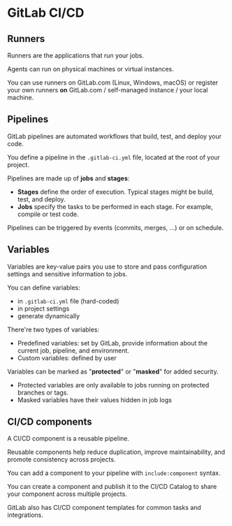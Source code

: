 # GitLab CI/CD

## Runners

Runners are the applications that run your jobs. 

Agents can run on physical machines or virtual instances.

You can use runners on GitLab.com (Linux, Windows, macOS) or register your own runners **on** GitLab.com / self-managed instance / your local machine.


## Pipelines

GitLab pipelines are automated workflows that build, test, and deploy your code.

You define a pipeline in the `.gitlab-ci.yml` file, located at the root of your project.

Pipelines are made up of **jobs** and **stages**:
- **Stages** define the order of execution. Typical stages might be build, test, and deploy.
- **Jobs** specify the tasks to be performed in each stage. For example, compile or test code.

Pipelines can be triggered by events (commits, merges, ...) or on schedule.


## Variables

Variables are key-value pairs you use to store and pass configuration settings and sensitive information to jobs.

You can define variables:
- in `.gitlab-ci.yml` file (hard-coded)
- in project settings
- generate dynamically

There're two types of variables:
- Predefined variables: set by GitLab, provide information about the current job, pipeline, and environment.
- Custom variables: defined by user

Variables can be marked as "**protected**" or "**masked**" for added security.
- Protected variables are only available to jobs running on protected branches or tags.
- Masked variables have their values hidden in job logs


## CI/CD components

A CI/CD component is a reusable pipeline.

Reusable components help reduce duplication, improve maintainability, and promote consistency across projects.

You can add a component to your pipeline with `include:component` syntax.

You can create a component and publish it to the CI/CD Catalog to share your component across multiple projects.

GitLab also has CI/CD component templates for common tasks and integrations.